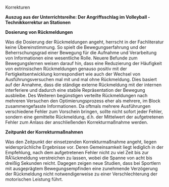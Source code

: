 
Korrekturen  
  

**Auszug aus der Unterrichtsreihe: Der Angriffsschlag im Volleyball - Technikkorrektur an Stationen**  

**Dosierung von Rückmeldungen**  
  
Was die Dosierung der Rückmeldungen angeht, herrscht in der Fachliteratur keine Übereinstimmung. So spielt die Bewegungserfahrung und der Beherrschungsgrad einer Bewegung für die Aufnahme und Verarbeitung von Informationen eine wesentliche Rolle. Neuere Befunde zum Bewegungslernen weisen darauf hin, dass eine Reduzierung der Häufigkeit von extrinsischen Rückmeldungen genauso positiv mit der Fertigkeitsentwicklung korrespondiert wie auch der Wechsel von Ausführungsversuchen mal mit und mal ohne Rückmeldung. Dies basiert auf der Annahme, dass die ständige externe Rückmeldung mit der internen interferiere und dadurch eine stabile Repräsentation der Bewegung ausbleibe. Des Weiteren begünstigen verteilte Rückmeldungen nach mehreren Versuchen den Optimierungsprozess eher als mehrere, im Block zusammengefasste Informationen. Da oftmals mehrere Ausführungen verschiedene Fehler zum Vorschein bringen, sollte nicht sofort jeder Fehler, sondern eine gemittelte Rückmeldung, d.h. der Mittelwert der aufgetretenen Fehler zum Anlass der anschließenden Korrekturmaßnahme werden.  
  
  
  
**Zeitpunkt der Korrekturmaßnahmen**  
  
Was den Zeitpunkt der einsetzenden Korrekturmaßnahme angeht, liegen widersprüchliche Ergebnisse vor. Deren Gemeinsamkeit liegt lediglich in der Empfehlung, nach dem aufgetretenen Fehler nicht zu viel Zeit bis zur RÃ¼ckmeldung verstreichen zu lassen, wobei die Spanne von acht bis dreißig Sekunden reicht. Dagegen zeigen neue Studien, dass bei Sportlern mit ausgeprägtem Bewegungsempfinden eine zunehmende Verzögerung der Rückmeldung nicht notwendigerweise zu einer Verschlechterung der motorischen Leistung führt.
  
  
